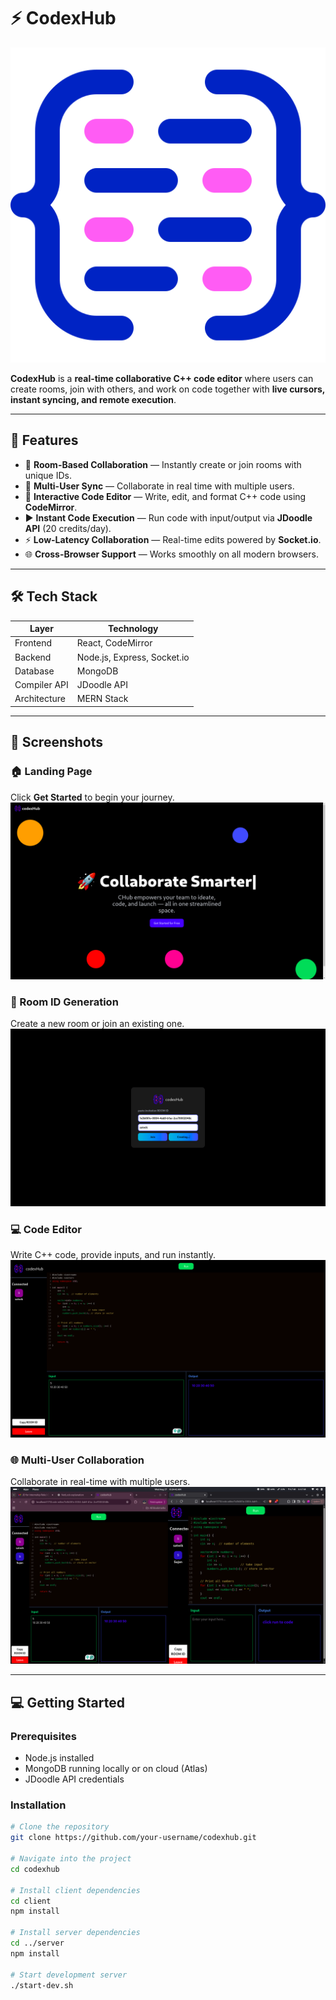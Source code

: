 # ⚡ CodexHub

![CodexHub Logo](./assets/logo.png)

**CodexHub** is a **real-time collaborative C++ code editor** where users can create rooms, join with others, and work on code together with **live cursors, instant syncing, and remote execution**.  

---

## 🚀 Features

- 🔑 **Room-Based Collaboration** — Instantly create or join rooms with unique IDs.  
- 👥 **Multi-User Sync** — Collaborate in real time with multiple users.  
- 📝 **Interactive Code Editor** — Write, edit, and format C++ code using **CodeMirror**.  
- ▶️ **Instant Code Execution** — Run code with input/output via **JDoodle API** (20 credits/day).  
- ⚡ **Low-Latency Collaboration** — Real-time edits powered by **Socket.io**.  
- 🌐 **Cross-Browser Support** — Works smoothly on all modern browsers.  

---

## 🛠️ Tech Stack

| Layer       | Technology           |
|------------|---------------------|
| Frontend   | React, CodeMirror   |
| Backend    | Node.js, Express, Socket.io |
| Database   | MongoDB             |
| Compiler API | JDoodle API        |
| Architecture | MERN Stack         |

---

## 📸 Screenshots

### 🏠 Landing Page
Click **Get Started** to begin your journey.  
![Landing Page](./assets/1.png)

### 🔑 Room ID Generation
Create a new room or join an existing one.  
![Room ID](./assets/2.png)

### 💻 Code Editor
Write C++ code, provide inputs, and run instantly.  
![Code Editor](./assets/3.png)

### 🌐 Multi-User Collaboration
Collaborate in real-time with multiple users.  
![Collaboration](./assets/4.png)

---

## 💻 Getting Started

### Prerequisites
- Node.js installed  
- MongoDB running locally or on cloud (Atlas)  
- JDoodle API credentials  

### Installation

```bash
# Clone the repository
git clone https://github.com/your-username/codexhub.git

# Navigate into the project
cd codexhub

# Install client dependencies
cd client
npm install

# Install server dependencies
cd ../server
npm install

# Start development server
./start-dev.sh

